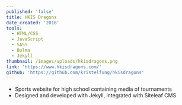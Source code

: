```yaml
---
published: 'false'
title: HKIS Dragons
date_created: '2016'
tools:
  - HTML/CSS
  - JavaScript
  - SASS
  - Bulma
  - Jekyll
thumbnail: /images/uploads/hkisdragons.png
link: 'https://www.hkisdragons.com/'
github: 'https://github.com/kristelfung/hkisdragons'
---
```

* Sports website for high school containing media of tournaments
* Designed and developed with Jekyll, integrated with Siteleaf CMS
